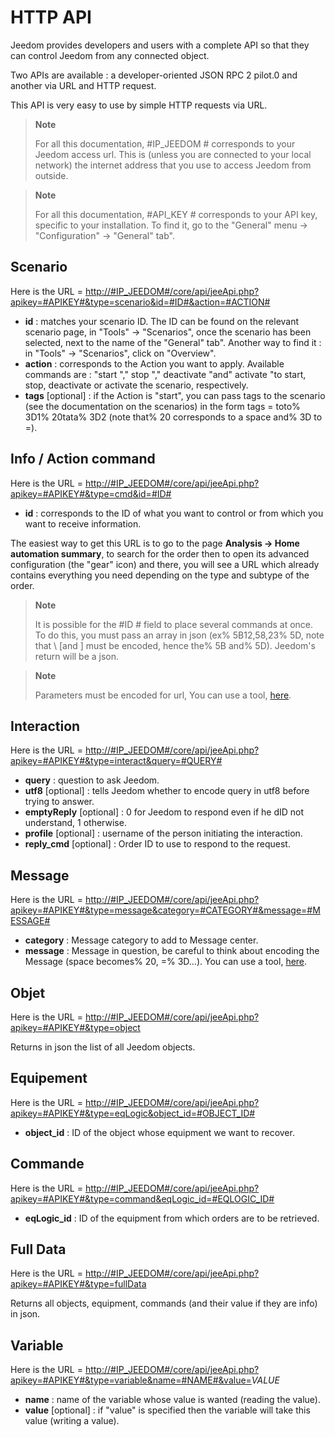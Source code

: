 # HTTP API

Jeedom provides developers and users with a complete API so that they can control Jeedom from any connected object.

Two APIs are available : a developer-oriented JSON RPC 2 pilot.0 and another via URL and HTTP request.

This API is very easy to use by simple HTTP requests via URL.

> **Note**
>
> For all this documentation, \#IP\_JEEDOM \# corresponds to your Jeedom access url. This is (unless you are connected to your local network) the internet address that you use to access Jeedom from outside.

> **Note**
>
> For all this documentation, \#API\_KEY \# corresponds to your API key, specific to your installation. To find it, go to the "General" menu → "Configuration" → "General" tab".

## Scenario

Here is the URL = [http://\#IP\_JEEDOM\#/core/api/jeeApi.php?apikey=\#APIKEY\#&type=scenario&id=\#ID\#&action=\#ACTION\#](http://#IP_JEEDOM#/core/api/jeeApi.php?apikey=#APIKEY#&type=scenario&id=#ID#&action=#ACTION#)

- **id** : matches your scenario ID. The ID can be found on the relevant scenario page, in "Tools" → "Scenarios", once the scenario has been selected, next to the name of the "General" tab". Another way to find it : in "Tools" → "Scenarios", click on "Overview".
- **action** : corresponds to the Action you want to apply. Available commands are : "start "," stop "," deactivate "and" activate "to start, stop, deactivate or activate the scenario, respectively.
- **tags** \[optional\] : if the Action is &quot;start&quot;, you can pass tags to the scenario (see the documentation on the scenarios) in the form tags = toto% 3D1% 20tata% 3D2 (note that% 20 corresponds to a space and% 3D to =).

##  Info / Action command

Here is the URL = [http://\#IP\_JEEDOM\#/core/api/jeeApi.php?apikey=\#APIKEY\#&type=cmd&id=\#ID\#](http://#IP_JEEDOM#/core/api/jeeApi.php?apikey=#APIKEY#&type=cmd&id=#ID#)

- **id** : corresponds to the ID of what you want to control or from which you want to receive information.

The easiest way to get this URL is to go to the page **Analysis → Home automation summary**, to search for the order then to open its advanced configuration (the "gear" icon) and there, you will see a URL which already contains everything you need depending on the type and subtype of the order.

> **Note**
>
> It is possible for the \#ID \# field to place several commands at once. To do this, you must pass an array in json (ex% 5B12,58,23% 5D, note that \ [and \] must be encoded, hence the% 5B and% 5D). Jeedom&#39;s return will be a json.

> **Note**
>
> Parameters must be encoded for url, You can use a tool, [here](https://meyerweb.com/eric/tools/dencoder/).

## Interaction

Here is the URL = [http://\#IP\_JEEDOM\#/core/api/jeeApi.php?apikey=\#APIKEY\#&type=interact&query=\#QUERY\#](http://#IP_JEEDOM#/core/api/jeeApi.php?apikey=#APIKEY#&type=interact&query=#QUERY#)

- **query** : question to ask Jeedom.
- **utf8** \[optional\] : tells Jeedom whether to encode query in utf8 before trying to answer.
- **emptyReply** \[optional\] : 0 for Jeedom to respond even if he dID not understand, 1 otherwise.
- **profile** \[optional\] : username of the person initiating the interaction.
- **reply\_cmd** \[optional\] : Order ID to use to respond to the request.

## Message

Here is the URL = [http://\#IP\_JEEDOM\#/core/api/jeeApi.php?apikey=\#APIKEY\#&type=message&category=\#CATEGORY\#&message=\#MESSAGE\#](http://#IP_JEEDOM#/core/api/jeeApi.php?apikey=#APIKEY#&type=message&category=#CATEGORY#&message=#MESSAGE#)

- **category** : Message category to add to Message center.
- **message** : Message in question, be careful to think about encoding the Message (space becomes% 20, =% 3D…). You can use a tool, [here](https://meyerweb.com/eric/tools/dencoder/).

## Objet

Here is the URL = [http://\#IP\_JEEDOM\#/core/api/jeeApi.php?apikey=\#APIKEY\#&type=object](http://#IP_JEEDOM#/core/api/jeeApi.php?apikey=#APIKEY#&type=object)

Returns in json the list of all Jeedom objects.

## Equipement

Here is the URL = [http://\#IP\_JEEDOM\#/core/api/jeeApi.php?apikey=\#APIKEY\#&type=eqLogic&object\_id=\#OBJECT\_ID\#](http://#IP_JEEDOM#/core/api/jeeApi.php?apikey=#APIKEY#&type=eqLogic&object_id=#OBJECT_ID#)

- **object\_id** : ID of the object whose equipment we want to recover.

## Commande

Here is the URL = [http://\#IP\_JEEDOM\#/core/api/jeeApi.php?apikey=\#APIKEY\#&type=command&eqLogic\_id=\#EQLOGIC\_ID\#](http://#IP_JEEDOM#/core/api/jeeApi.php?apikey=#APIKEY#&type=command&eqLogic_id=#EQLOGIC_ID#)

- **eqLogic\_id** : ID of the equipment from which orders are to be retrieved.

## Full Data

Here is the URL = [http://\#IP\_JEEDOM\#/core/api/jeeApi.php?apikey=\#APIKEY\#&type=fullData](http://#IP_JEEDOM#/core/api/jeeApi.php?apikey=#APIKEY#&type=fullData)

Returns all objects, equipment, commands (and their value if they are info) in json.

## Variable

Here is the URL = [http://\#IP\_JEEDOM\#/core/api/jeeApi.php?apikey=\#APIKEY\#&type=variable&name=\#NAME\#&value=](http://#IP_JEEDOM#/core/api/jeeApi.php?apikey=#APIKEY#&type=variable&name=#NAME#&value=)*VALUE*

- **name** : name of the variable whose value is wanted (reading the value).
- **value** \[optional\] : if &quot;value&quot; is specified then the variable will take this value (writing a value).
